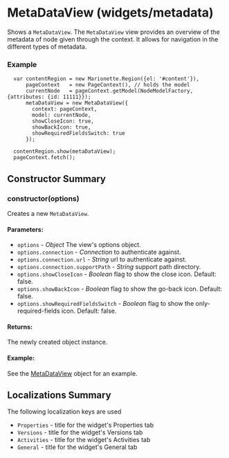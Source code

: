 # MetaDataView (widgets/metadata)

  Shows a `MetaDataView`. The `MetaDataView` view provides an overview of the metadata of node given through the context.
  It allows for navigation in the different types of metadata.


### Example

      var contentRegion = new Marionette.Region({el: '#content'}),
          pageContext   = new PageContext(), // holds the model
          currentNode   = pageContext.getModel(NodeModelFactory, {attributes: {id: 11111}});
          metaDataView = new MetaDataView({
            context: pageContext,
            model: currentNode, 
            showCloseIcon: true,
            showBackIcon: true,
            showRequiredFieldsSwitch: true
          });

      contentRegion.show(metaDataView);
      pageContext.fetch();

## Constructor Summary

### constructor(options)

  Creates a new `MetaDataView`.

#### Parameters:
* `options` - *Object* The view's options object.
* `options.connection` - *Connection* to authenticate against.
* `options.connection.url` - *String* url to authenticate against.
* `options.connection.supportPath` - *String* support path directory.
* `options.showCloseIcon` - *Boolean* flag to show the close icon.  Default: false.
* `options.showBackIcon` - *Boolean* flag to show the go-back icon.  Default: false.
* `options.showRequiredFieldsSwitch` - *Boolean* flag to show the only-required-fields icon. 
Default: false.

#### Returns:

  The newly created object instance.

#### Example:

  See the [MetaDataView](#) object for an example.

## Localizations Summary

The following localization keys are used

* `Properties` -  title for the widget's Properties tab
* `Versions` - title for the widget's Versions tab
* `Activities` -  title for the widget's Activities tab
* `General` - title for the widget's General tab
